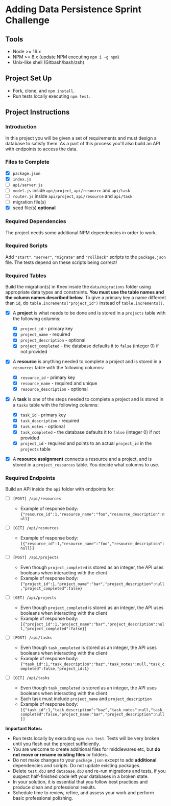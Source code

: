 # Adding Data Persistence Sprint Challenge

## Tools

- Node >= 16.x
- NPM >= 8.x (update NPM executing `npm i -g npm`)
- Unix-like shell (Gitbash/bash/zsh)

## Project Set Up

- Fork, clone, and `npm install`.
- Run tests locally executing `npm test`.

## Project Instructions

### Introduction

In this project you will be given a set of requirements and must design a database to satisfy them. As a part of this process you'll also build an API with endpoints to access the data.

### Files to Complete

- [x] `package.json`
- [x] `index.js`
- [ ] `api/server.js`
- [ ] `model.js` inside `api/project`, `api/resource` and `api/task`
- [ ] `router.js` inside `api/project`, `api/resource` and `api/task`
- [ ] migration file(s)
- [x] seed file(s) **optional**

### Required Dependencies

The project needs some additional NPM dependencies in order to work.

### Required Scripts

Add `"start"`. `"server"`, `"migrate"` and `"rollback"` scripts to the `package.json` file. The tests depend on these scripts being correct!

### Required Tables

Build the migration(s) in Knex inside the `data/migrations` folder using appropriate data types and constraints. **You must use the table names and the column names described below.** To give a primary key a name different than `id`, do `table.increments("project_id")` instead of `table.increments()`.

- [x] A **project** is what needs to be done and is stored in a `projects` table with the following columns:

  - [x] `project_id` - primary key
  - [x] `project_name` - required
  - [x] `project_description` - optional
  - [x] `project_completed` - the database defaults it to `false` (integer 0) if not provided

- [x] A **resource** is anything needed to complete a project and is stored in a `resources` table with the following columns:

  - [x] `resource_id` - primary key
  - [x] `resource_name` - required and unique
  - [x] `resource_description` - optional

- [x] A **task** is one of the steps needed to complete a project and is stored in a `tasks` table with the following columns:

  - [x] `task_id` - primary key
  - [x] `task_description` - required
  - [x] `task_notes` - optional
  - [x] `task_completed` - the database defaults it to `false` (integer 0) if not provided
  - [x] `project_id` - required and points to an actual `project_id` in the `projects` table

- [x] A **resource assignment** connects a resource and a project, and is stored in a `project_resources` table. You decide what columns to use.

### Required Endpoints

Build an API inside the `api` folder with endpoints for:

- [ ] `[POST] /api/resources`

  - Example of response body: `{"resource_id":1,"resource_name":"foo","resource_description":null}`

- [ ] `[GET] /api/resources`

  - Example of response body: `[{"resource_id":1,"resource_name":"foo","resource_description":null}]`

- [ ] `[POST] /api/projects`

  - Even though `project_completed` is stored as an integer, the API uses booleans when interacting with the client
  - Example of response body: `{"project_id":1,"project_name":"bar","project_description":null,"project_completed":false}`

- [ ] `[GET] /api/projects`

  - Even though `project_completed` is stored as an integer, the API uses booleans when interacting with the client
  - Example of response body: `[{"project_id":1,"project_name":"bar","project_description":null,"project_completed":false}]`

- [ ] `[POST] /api/tasks`

  - Even though `task_completed` is stored as an integer, the API uses booleans when interacting with the client
  - Example of response body: `{"task_id":1,"task_description":"baz","task_notes":null,"task_completed":false,"project_id:1}`

- [ ] `[GET] /api/tasks`
  - Even though `task_completed` is stored as an integer, the API uses booleans when interacting with the client
  - Each task must include `project_name` and `project_description`
  - Example of response body: `[{"task_id":1,"task_description":"baz","task_notes":null,"task_completed":false,"project_name:"bar","project_description":null}]`

**Important Notes:**

- Run tests locally by executing `npm run test`. Tests will be very broken until you flesh out the project sufficiently.
- You are welcome to create additional files for middlewares etc, but **do not move or rename existing files** or folders.
- Do not make changes to your `package.json` except to add **additional** dependencies and scripts. Do not update existing packages.
- Delete `test.db3` and `database.db3` and re-run migrations and tests, if you suspect half-finished code left your databases in a broken state.
- In your solution, it is essential that you follow best practices and produce clean and professional results.
- Schedule time to review, refine, and assess your work and perform basic professional polishing.

<!--
# TESTS

[x] [0] sanity check (56 ms)
    - server.js

* PROJECTS ENDPOINTS
## [GET] /api/projects
[ ] [1] can get all projects that exist in the table (8 ms)
[ ] [2] each project contains project_name, project_description and project_completed (as a boolean) (9 ms)

## [POST] /api/projects
[ ] [3] can add a new project to the table (4 ms)
[ ] [4] responds with the newly created project with its project_completed as a boolean (5 ms)
[ ] [5] rejects projects lacking a project_name with an error status code (6 ms)


* RESOURCES ENDPOINTS
## [GET] /api/resources
[ ] [6] can get all resources in the table (5 ms)

## [POST] /api/resources

[ ] [7] can add a new resource to the table (3 ms)
[ ] [8] responds with the newly created resource (6 ms)
[ ] [9] rejects a resource with an existing resource_name with an error status code (5 ms)


* TASKS ENDPOINTS
## [GET] /api/tasks
[ ] [10] can get all tasks in the table (4 ms)
[ ] [11] each task contains task_notes and task_description and task_completed (as a boolean) (7 ms)
[ ] [12] each task contains the project_name and the project_description (4 ms)

## [POST] /api/tasks
[ ] [13] can add a new task to the db (4 ms)
[ ] [14] responds with the newly created task with the task_completed as a boolean (5 ms)
[ ] [15] rejects a task lacking a task_description with an error status code (6 ms)
[ ] [16] rejects a task lacking a project_id with an error status code (4 ms)
[ ] [17] rejects a task containing an invalid project_id with an error status code (4 ms)

-->
